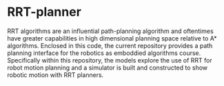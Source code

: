 # RRT-planner

RRT algorithms are an influential path-planning algorithm and oftentimes have greater capabilities in high dimensional planning space relative to A* algorithms.  Enclosed in this code, the current repository provides a path planning interface for the robotics as emboddied algorithms course. Specifically within this repository, the models explore the use of RRT for robot motion planning and a simulator is built and constructed to show robotic motion with RRT planners. 